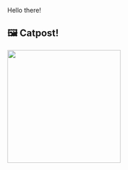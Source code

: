 Hello there!



## 🖼️ Catpost!

<sub>
    <img src="https://cdn2.thecatapi.com/images/MTg3MzEyOA.jpg" height="256">
</sub>

